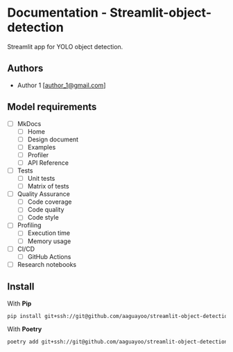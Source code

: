 # Documentation - Streamlit-object-detection

Streamlit app for YOLO object detection.

## Authors

- Author 1 [<author_1@gmail.com>]

## Model requirements
- [ ] MkDocs
  - [ ] Home
  - [ ] Design document
  - [ ] Examples
  - [ ] Profiler
  - [ ] API Reference
- [ ] Tests
  - [ ] Unit tests
  - [ ] Matrix of tests
- [ ] Quality Assurance
  - [ ] Code coverage
  - [ ] Code quality
  - [ ] Code style
- [ ] Profiling
  - [ ] Execution time
  - [ ] Memory usage
- [ ] CI/CD
  - [ ] GitHub Actions 
- [ ] Research notebooks

## Install

With **Pip**
```bash
pip install git+ssh://git@github.com/aaguayoo/streamlit-object-detection@v0.1.0
```

With **Poetry**
```bash
poetry add git+ssh://git@github.com/aaguayoo/streamlit-object-detection@v0.1.0
```
